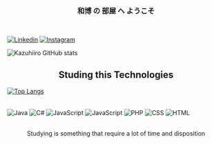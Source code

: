<h3 align="center"> 和博 の 部屋 へ ようこそ</h3></br>

[![Linkedin](https://img.shields.io/badge/LinkedIn-0077B5?style=for-the-badge&logo=linkedin&logoColor=white)](https://www.linkedin.com/in/kazuhiro-kamo-91580719a/)
[![Instagram](https://img.shields.io/badge/Instagram-E4405F?style=for-the-badge&logo=instagram&logoColor=white)](https://www.instagram.com/cheshiiro/)

![Kazuhiiro GitHub stats](https://github-readme-stats.vercel.app/api?username=kazuhiiro&show_icons=true&theme=tokyonight)

<h2 align="center">Studing this Technologies</h2>

[![Top Langs](https://github-readme-stats.vercel.app/api/top-langs/?username=kazuhiiro&layout=donut&theme=tokyonight)](https://github.com/kazuhiiro/github-readme-stats)

<div style="display: inline_block"><br/>
    <img align="center" alt="Java" src="https://img.shields.io/badge/Java-ED8B00?style=for-the-badge&logo=openjdk&logoColor=white"/>
    <img align="center" alt="C#" src="https://img.shields.io/badge/C%23-239120?style=for-the-badge&logo=c-sharp&logoColor=white"/>
    <img align="center" alt="JavaScript" src="https://img.shields.io/badge/JavaScript-F7DF1E?style=for-the-badge&logo=javascript&logoColor=black"/>
    <img align="center" alt="JavaScript" src="https://img.shields.io/badge/Python-3776AB?style=for-the-badge&logo=python&logoColor=white"/>
    <img align="center" alt="PHP" src="https://img.shields.io/badge/PHP-777BB4?style=for-the-badge&logo=php&logoColor=white"/>
    <img align="center" alt="CSS" src="https://img.shields.io/badge/CSS-239120?&style=for-the-badge&logo=css3&logoColor=white"/>
    <img align="center" alt="HTML" src="https://img.shields.io/badge/HTML-239120?style=for-the-badge&logo=html5&logoColor=white"/>
</div></br>

<p align="center">Studying is something that require a lot of time and disposition</p>
